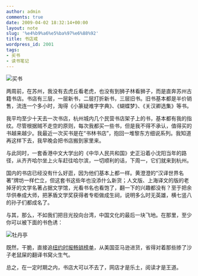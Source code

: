 ```yaml
---
author: admin
comments: true
date: 2009-04-02 18:32:14+00:00
layout: note
slug: '%e4%b9%a6%e5%ba%97%e6%88%92'
title: 书店戒
wordpress_id: 2001
tags:
- 买书
- 读书笔记
---
```


![买书](http://farm4.static.flickr.com/3428/3405901277_c222b0dd67.jpg?v=0)

两周前，在苏州，我没有去虎丘看老虎，也没有到狮子林看狮子，而是直奔苏州古籍书店。书店有三层，一层新书，二层打折新书，三层旧书。旧书基本都是半价销售，流连一个多小时，淘得《小篆疑难字字典》、《蝴蝶梦》、《关汉卿选集》等书。

我平均至少十天去一次书店，杭州城内几个民营书店架子上的书，基本都有我的指纹。尽管根据贼不走空的原则，每次我都买一些书，但是我不得不承认，值得买的书越来越少。我最近一次买书是在“书林书店”，抱回一堆黎东方细说系列。我知道再这样下去，我早晚会把书店搬到家里来。

与此同时，一套香港中文大学出的《中华人民共和国》史正沿着小沈阳当年的路径，从齐齐哈尔坐上火车赶往哈尔滨，一切顺利的话，下周一，它们就来到杭州。

国内的书店已经没有什么好逛，因为他们基本上都一样。黄澄澄的“汉译世界名著”牌坊一样伫立，但这套书这些年也没添什么新货；人文版、上海译文的版的老掉牙的文学名著占据文学馆，光看书名也看饱了，翻一下的兴趣都没有？至于把余华供奉成大师，把茅盾文学奖获得者专柜做成生祠，说明多么时无英雄，横七竖八的孙子们都成名了。

与其，那么，不如我们把目光投向台湾，中国文化的最后一块飞地。在那里，至少你可以被下面的书色诱：

![牡丹亭](http://otho.douban.com/lpic/s3140531.jpg)

既然，干脆，直接追[纽约时报畅销榜单](http://www.nytimes.com/pages/books/bestseller/index.html)，从美国亚马逊进货，省得对着那些掺了沙子老鼠屎的翻译书窝火生气。

总之，在一定时期之内，书店大可以不去了，网店才是乐土，阅读才是王道。

